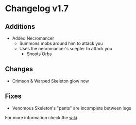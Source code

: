# Changelog v1.7

## Additions
- Added Necromancer
  - Summons mobs around him to attack you
  - Uses the necromancer's scepter to attack you
    - Shoots Orbs

## Changes
- Crimson & Warped Skeleton glow now

## Fixes
- Venomous Skeleton's "pants" are incomplete between legs

For more information check the [wiki](https://www.nemonotfound.com/minecraft-mods/nemos-creatures).